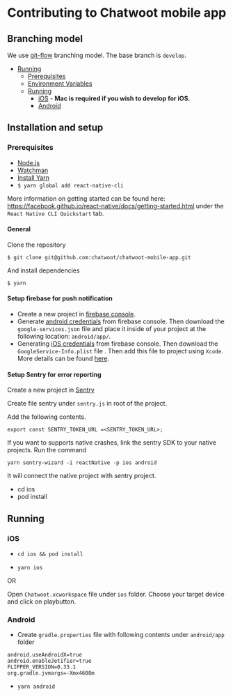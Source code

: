 # Contributing to Chatwoot mobile app

## Branching model

We use [git-flow](https://nvie.com/posts/a-successful-git-branching-model/) branching model. The base branch is `develop`.

- [Running](#running)
  - [Prerequisites](#prerequisites)
  - [Environment Variables](#environment-variables)
  - [Running](#running-1)
    - [iOS](#ios) - **Mac is required if you wish to develop for iOS.**
    - [Android](#android)

## Installation and setup

### Prerequisites

- [Node.js](https://nodejs.org/en/download/)
- [Watchman](https://facebook.github.io/watchman/docs/install.html)
- [Install Yarn](https://yarnpkg.com/en/docs/install)
- `$ yarn global add react-native-cli`

More information on getting started can be found here: https://facebook.github.io/react-native/docs/getting-started.html under the `React Native CLI Quickstart` tab.

#### General

Clone the repository

`$ git clone git@github.com:chatwoot/chatwoot-mobile-app.git`

And install dependencies

`$ yarn`

#### Setup firebase for push notification

- Create a new project in [firebase console](https://console.firebase.google.com/).
- Generate [android credentials](https://rnfirebase.io/#generating-android-credentials) from firebase console. Then download the `google-services.json` file and place it inside of your project at the following location: `android/app/`.
- Generating [iOS credentials](https://rnfirebase.io/#generating-ios-credentials) from firebase console. Then download the `GoogleService-Info.plist` file . Then add this file to project using `Xcode`. More details can be found [here](https://rnfirebase.io/#3-ios-setup).

#### Setup Sentry for error reporting

Create a new project in [Sentry](https://sentry.io/for/react-native/)

Create file sentry under `sentry.js` in root of the project.

Add the following contents.

```
export const SENTRY_TOKEN_URL =<SENTRY_TOKEN_URL>;
```

If you want to supports native crashes, link the sentry SDK to your native projects.
Run the command

```
yarn sentry-wizard -i reactNative -p ios android

```

It will connect the native project with sentry project.

- cd ios
- pod install

## Running

### iOS

- `cd ios && pod install`

- `yarn ios`

OR

Open `Chatwoot.xcworkspace` file under `ios` folder. Choose your target device and click on playbutton.

### Android

- Create `gradle.properties` file with following contents under `android/app` folder

```
android.useAndroidX=true
android.enableJetifier=true
FLIPPER_VERSION=0.33.1
org.gradle.jvmargs=-Xmx4608m
```

- `yarn android`
